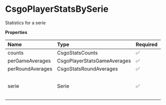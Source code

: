 # CsgoPlayerStatsBySerie

Statistics for a serie

**Properties**

| Name             | Type                        | Required | Description                              |
| :--------------- | :-------------------------- | :------- | :--------------------------------------- |
| counts           | CsgoStatsCounts             | ✅       |                                          |
| perGameAverages  | CsgoPlayerStatsGameAverages | ✅       |                                          |
| perRoundAverages | CsgoStatsRoundAverages      | ✅       |                                          |
| serie            | Serie                       | ✅       | A serie, an occurrence of a league event |

